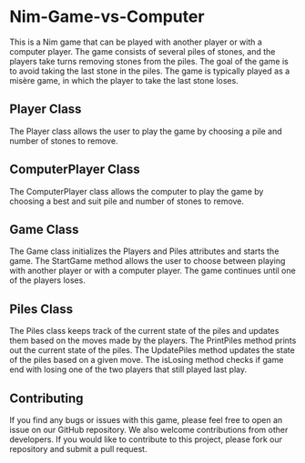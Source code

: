 # Nim-Game-vs-Computer

This is a Nim game that can be played with another player or with a computer player. 
The game consists of several piles of stones, and the players take turns removing stones from the piles. 
The goal of the game is to avoid taking the last stone in the piles. 
The game is typically played as a misère game, in which the player to take the last stone loses. 

## Player Class
The Player class allows the user to play the game by choosing a pile and number of stones to remove.

## ComputerPlayer Class
The ComputerPlayer class allows the computer to play the game by choosing a best and suit pile and number of stones to remove.

## Game Class
The Game class initializes the Players and Piles attributes and starts the game.
The StartGame method allows the user to choose between playing with another player or with a computer player.
The game continues until one of the players loses.

## Piles Class
The Piles class keeps track of the current state of the piles and updates them based on the moves made by the players. 
The PrintPiles method prints out the current state of the piles. The UpdatePiles method updates the state of the piles based on a given move. 
The isLosing method checks if game end with losing one of the two players that still played last play.

## Contributing
If you find any bugs or issues with this game, please feel free to open an issue on our GitHub repository. 
We also welcome contributions from other developers. If you would like to contribute to this project, please fork our repository and submit a pull request.
